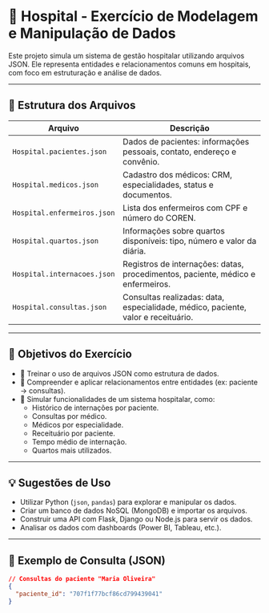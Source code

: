 # 🏥 Hospital - Exercício de Modelagem e Manipulação de Dados

Este projeto simula um sistema de gestão hospitalar utilizando arquivos JSON. Ele representa entidades e relacionamentos comuns em hospitais, com foco em estruturação e análise de dados.

---

## 📁 Estrutura dos Arquivos

| Arquivo                         | Descrição |
|--------------------------------|-----------|
| `Hospital.pacientes.json`      | Dados de pacientes: informações pessoais, contato, endereço e convênio. |
| `Hospital.medicos.json`        | Cadastro dos médicos: CRM, especialidades, status e documentos. |
| `Hospital.enfermeiros.json`    | Lista dos enfermeiros com CPF e número do COREN. |
| `Hospital.quartos.json`        | Informações sobre quartos disponíveis: tipo, número e valor da diária. |
| `Hospital.internacoes.json`    | Registros de internações: datas, procedimentos, paciente, médico e enfermeiros. |
| `Hospital.consultas.json`      | Consultas realizadas: data, especialidade, médico, paciente, valor e receituário. |

---

## 🎯 Objetivos do Exercício

- 📌 Treinar o uso de arquivos JSON como estrutura de dados.
- 📌 Compreender e aplicar relacionamentos entre entidades (ex: paciente → consultas).
- 📌 Simular funcionalidades de um sistema hospitalar, como:
  - Histórico de internações por paciente.
  - Consultas por médico.
  - Médicos por especialidade.
  - Receituário por paciente.
  - Tempo médio de internação.
  - Quartos mais utilizados.

---

## 💡 Sugestões de Uso

- Utilizar Python (`json`, `pandas`) para explorar e manipular os dados.
- Criar um banco de dados NoSQL (MongoDB) e importar os arquivos.
- Construir uma API com Flask, Django ou Node.js para servir os dados.
- Analisar os dados com dashboards (Power BI, Tableau, etc.).

---

## 🧪 Exemplo de Consulta (JSON)

```json
// Consultas do paciente "Maria Oliveira"
{
  "paciente_id": "707f1f77bcf86cd799439041"
}
